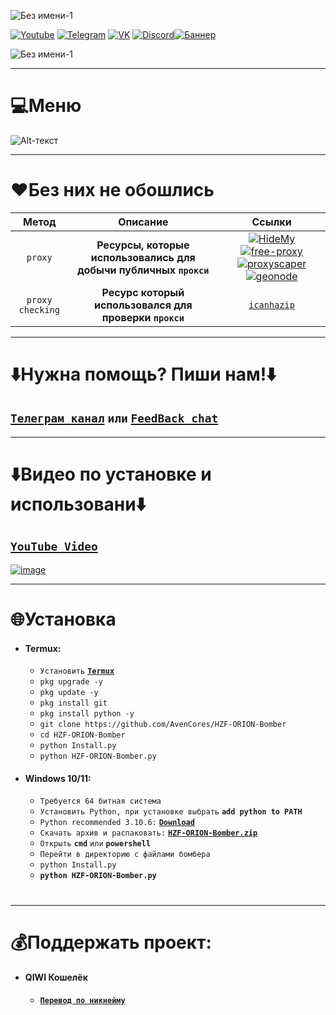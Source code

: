 ![Без имени-1](https://user-images.githubusercontent.com/64781822/184989363-0f13533a-42ff-47d0-b956-abd7b35448e4.png)

[![Youtube](https://user-images.githubusercontent.com/64781822/185656066-cdb875f1-ade6-4499-ae50-79a4f61fdc3e.png)](https://www.youtube.com/c/HZFYT/) [![Telegram](https://user-images.githubusercontent.com/64781822/185657127-657c530b-3849-4931-ab91-63d6f0508330.png)](https://t.me/hzfnews) [![VK](https://user-images.githubusercontent.com/64781822/185657778-21a240e2-da1f-4b72-b37e-447c9adebfcb.png)](https://vk.com/hzforum1) [![Discord](https://user-images.githubusercontent.com/64781822/185659753-b997c6db-c91a-42c0-8876-6826d46568ba.png)](https://discord.com/invite/7bneGfUS5h)[![Баннер](https://i.imgur.com/RTPwUhK.png)](https://github.com/Lucky1376/ORION-Bomber)



![Без имени-1](https://user-images.githubusercontent.com/64781822/185710900-b19394a1-3d64-4096-8b11-307588f8600e.png)

___

# 💻Меню
![Alt-текст](https://i.imgur.com/MuEEnbw.png)

___
# ❤️️**Без них не обошлись**
| Метод | Описание | Ссылки|
|:----------:|:----:|:----------:|
| `proxy` | **Ресурсы, которые использовались для добычи публичных `прокси`**|[![HideMy](https://i.ibb.co/Xp3TscR/hmn-logo-300x300.png)](https://hidemy.name/ru/)[![free-proxy](https://i.ibb.co/CnXVgkx/1658415338280.jpg)](https://free-proxy-list.net)[![proxyscaper](https://i.ibb.co/PYmCfwk/images.png)](https://proxyscrape.com)[![geonode](https://i.ibb.co/Jn2gfPn/image.png)](https://proxylist.geonode.com)|
| `proxy checking` | **Ресурс который использовался для проверки `прокси`** | [`icanhazip`](http://icanhazip.com) |

___
# ⬇️Нужна помощь? Пиши нам!⬇️

## [**`Телеграм канал`**](https://t.me/hzfnews) `или` [**`FeedBack chat`**](https://t.me/+MDOUaUZzWlEwNjRi)

___
# ⬇️Видео по установке и использовани⬇️
## [**`YouTube Video`**](https://www.youtube.com/watch?v=0BY_QHnLCGE)
[![image](https://user-images.githubusercontent.com/64781822/184990843-50d1b46d-9c48-40d6-b9b2-a6c48288bce2.png)](https://www.youtube.com/watch?v=0BY_QHnLCGE)

___
# 🌐Установка
+ #### **Termux:**
  + `Установить` [**`Termux`**](https://f-droid.org/en/packages/com.termux/)
  + `pkg upgrade -y`
  + `pkg update -y`
  + `pkg install git`
  + `pkg install python -y`
  + `git clone https://github.com/AvenCores/HZF-ORION-Bomber`
  + `cd HZF-ORION-Bomber`
  + `python Install.py`
  + `python HZF-ORION-Bomber.py`

+ #### **Windows 10/11:**
  + `Требуется 64 битная система`
  + `Установить Python, при установке выбрать` **`add python to PATH`**
  + `Python recommended 3.10.6:` [**`Download`**](https://www.python.org/)
  + `Скачать архив и распаковать:` [**`HZF-ORION-Bomber.zip`**](https://github.com/AvenCores/HZF-ORION-Bomber/archive/refs/heads/master.zip)
  + `Открыть` **`cmd`** `или` **`powershell`**
  + `Перейти в директорию с файлами бомбера`
  + `python Install.py`
  + **`python HZF-ORION-Bomber.py`**

#
___
# 💰Поддержать проект:

+ #### **QIWI Кошелёк**
  + [**`Перевод по никнейму`**](https://qiwi.com/n/AVENCORESDONATE)
